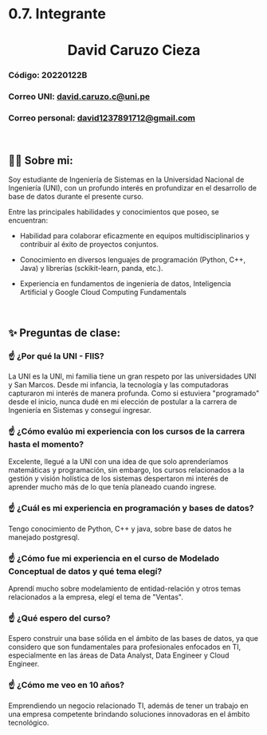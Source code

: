 # 0.7. Integrante 

  <h1 align="center">David Caruzo Cieza</h1>


### Código: 20220122B

### Correo UNI: david.caruzo.c@uni.pe

### Correo personal: david1237891712@gmail.com


<br>

## 🧑‍💻 Sobre mi:

Soy estudiante de Ingeniería de Sistemas en la Universidad Nacional de Ingeniería (UNI), con un profundo interés en profundizar en el desarrollo de base de datos durante el presente curso.

Entre las principales habilidades y conocimientos que poseo, se encuentran:

* Habilidad para colaborar eficazmente en equipos multidisciplinarios y contribuir al éxito de proyectos conjuntos.

* Conocimiento en diversos lenguajes de programación (Python, C++, Java) y librerías (sckikit-learn, panda, etc.).
  
* Experiencia en fundamentos de ingeniería de datos, Inteligencia Artificial y Google Cloud Computing Fundamentals

<br>

## ✨ Preguntas de clase:

### ☝️ ¿Por qué la UNI - FIIS?
La UNI es la UNI, mi familia tiene un gran respeto por las universidades UNI y San Marcos. Desde mi infancia, la tecnología y las computadoras capturaron mi interés de manera profunda. Como si estuviera "programado" desde el inicio, nunca dudé en mi elección de postular a la carrera de Ingeniería en Sistemas y conseguí ingresar.
### ☝️ ¿Cómo evalúo mi experiencia con los cursos de la carrera hasta el momento?
Excelente, llegué a la UNI con una idea de que solo aprenderíamos matemáticas y programación, sin embargo, los cursos relacionados a la gestión y visión holística de los sistemas despertaron mi interés de aprender mucho más de lo que tenía planeado cuando ingrese.
### ☝️ ¿Cuál es mi experiencia en programación y bases de datos?
Tengo conocimiento de Python, C++ y java, sobre base de datos he manejado postgresql.
### ☝️ ¿Cómo fue mi experiencia en el curso de Modelado Conceptual de datos y qué tema elegí?
Aprendí mucho sobre modelamiento de entidad-relación y otros temas relacionados a la empresa, elegí el tema de "Ventas".

### ☝️ ¿Qué espero del curso?
Espero construir una base sólida en el ámbito de las bases de datos, ya que considero que son fundamentales para profesionales enfocados en TI, especialmente en las áreas de Data Analyst, Data Engineer y Cloud Engineer.

### ☝️ ¿Cómo me veo en 10 años?
Emprendiendo un negocio relacionado TI, además de tener un trabajo en una empresa competente brindando soluciones innovadoras en el ámbito tecnológico.
